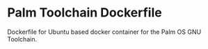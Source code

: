 # Palm Toolchain Dockerfile

Dockerfile for Ubuntu based docker container for the Palm OS GNU Toolchain.
